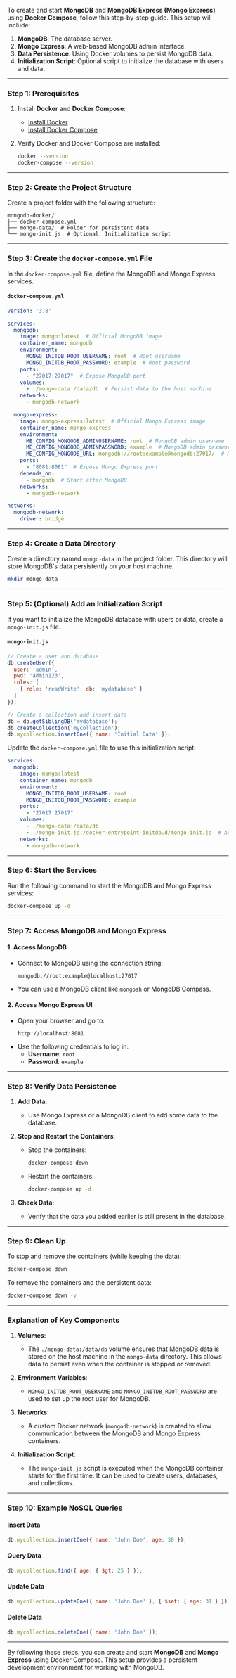 To create and start **MongoDB** and **MongoDB Express (Mongo Express)** using **Docker Compose**, follow this step-by-step guide. This setup will include:

1. **MongoDB**: The database server.
2. **Mongo Express**: A web-based MongoDB admin interface.
3. **Data Persistence**: Using Docker volumes to persist MongoDB data.
4. **Initialization Script**: Optional script to initialize the database with users and data.

---

### **Step 1: Prerequisites**
1. Install **Docker** and **Docker Compose**:
   - [Install Docker](https://docs.docker.com/get-docker/)
   - [Install Docker Compose](https://docs.docker.com/compose/install/)

2. Verify Docker and Docker Compose are installed:
   ```bash
   docker --version
   docker-compose --version
   ```

---

### **Step 2: Create the Project Structure**
Create a project folder with the following structure:
```
mongodb-docker/
├── docker-compose.yml
├── mongo-data/  # Folder for persistent data
└── mongo-init.js  # Optional: Initialization script
```

---

### **Step 3: Create the `docker-compose.yml` File**
In the `docker-compose.yml` file, define the MongoDB and Mongo Express services.

#### **`docker-compose.yml`**
```yaml
version: '3.8'

services:
  mongodb:
    image: mongo:latest  # Official MongoDB image
    container_name: mongodb
    environment:
      MONGO_INITDB_ROOT_USERNAME: root  # Root username
      MONGO_INITDB_ROOT_PASSWORD: example  # Root password
    ports:
      - "27017:27017"  # Expose MongoDB port
    volumes:
      - ./mongo-data:/data/db  # Persist data to the host machine
    networks:
      - mongodb-network

  mongo-express:
    image: mongo-express:latest  # Official Mongo Express image
    container_name: mongo-express
    environment:
      ME_CONFIG_MONGODB_ADMINUSERNAME: root  # MongoDB admin username
      ME_CONFIG_MONGODB_ADMINPASSWORD: example  # MongoDB admin password
      ME_CONFIG_MONGODB_URL: mongodb://root:example@mongodb:27017/  # MongoDB connection URL
    ports:
      - "8081:8081"  # Expose Mongo Express port
    depends_on:
      - mongodb  # Start after MongoDB
    networks:
      - mongodb-network

networks:
  mongodb-network:
    driver: bridge
```

---

### **Step 4: Create a Data Directory**
Create a directory named `mongo-data` in the project folder. This directory will store MongoDB's data persistently on your host machine.

```bash
mkdir mongo-data
```

---

### **Step 5: (Optional) Add an Initialization Script**
If you want to initialize the MongoDB database with users or data, create a `mongo-init.js` file.

#### **`mongo-init.js`**
```javascript
// Create a user and database
db.createUser({
  user: 'admin',
  pwd: 'admin123',
  roles: [
    { role: 'readWrite', db: 'mydatabase' }
  ]
});

// Create a collection and insert data
db = db.getSiblingDB('mydatabase');
db.createCollection('mycollection');
db.mycollection.insertOne({ name: 'Initial Data' });
```

Update the `docker-compose.yml` file to use this initialization script:

```yaml
services:
  mongodb:
    image: mongo:latest
    container_name: mongodb
    environment:
      MONGO_INITDB_ROOT_USERNAME: root
      MONGO_INITDB_ROOT_PASSWORD: example
    ports:
      - "27017:27017"
    volumes:
      - ./mongo-data:/data/db
      - ./mongo-init.js:/docker-entrypoint-initdb.d/mongo-init.js  # Add initialization script
    networks:
      - mongodb-network
```

---

### **Step 6: Start the Services**
Run the following command to start the MongoDB and Mongo Express services:

```bash
docker-compose up -d
```

---

### **Step 7: Access MongoDB and Mongo Express**

#### **1. Access MongoDB**
- Connect to MongoDB using the connection string:
  ```
  mongodb://root:example@localhost:27017
  ```
- You can use a MongoDB client like `mongosh` or MongoDB Compass.

#### **2. Access Mongo Express UI**
- Open your browser and go to:
  ```
  http://localhost:8081
  ```
- Use the following credentials to log in:
  - **Username**: `root`
  - **Password**: `example`

---

### **Step 8: Verify Data Persistence**

1. **Add Data**:
   - Use Mongo Express or a MongoDB client to add some data to the database.

2. **Stop and Restart the Containers**:
   - Stop the containers:
     ```bash
     docker-compose down
     ```
   - Restart the containers:
     ```bash
     docker-compose up -d
     ```

3. **Check Data**:
   - Verify that the data you added earlier is still present in the database.

---

### **Step 9: Clean Up**

To stop and remove the containers (while keeping the data):

```bash
docker-compose down
```

To remove the containers and the persistent data:

```bash
docker-compose down -v
```

---

### **Explanation of Key Components**

1. **Volumes**:
   - The `./mongo-data:/data/db` volume ensures that MongoDB data is stored on the host machine in the `mongo-data` directory. This allows data to persist even when the container is stopped or removed.

2. **Environment Variables**:
   - `MONGO_INITDB_ROOT_USERNAME` and `MONGO_INITDB_ROOT_PASSWORD` are used to set up the root user for MongoDB.

3. **Networks**:
   - A custom Docker network (`mongodb-network`) is created to allow communication between the MongoDB and Mongo Express containers.

4. **Initialization Script**:
   - The `mongo-init.js` script is executed when the MongoDB container starts for the first time. It can be used to create users, databases, and collections.

---

### **Step 10: Example NoSQL Queries**

#### **Insert Data**
```javascript
db.mycollection.insertOne({ name: 'John Doe', age: 30 });
```

#### **Query Data**
```javascript
db.mycollection.find({ age: { $gt: 25 } });
```

#### **Update Data**
```javascript
db.mycollection.updateOne({ name: 'John Doe' }, { $set: { age: 31 } });
```

#### **Delete Data**
```javascript
db.mycollection.deleteOne({ name: 'John Doe' });
```

---

By following these steps, you can create and start **MongoDB** and **Mongo Express** using Docker Compose. This setup provides a persistent development environment for working with MongoDB.